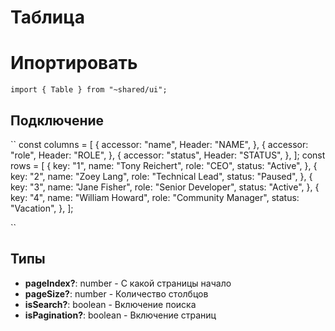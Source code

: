 # Таблица

# Ипортировать

`import { Table } from "~shared/ui";`

## Подключение

``   const columns = [
        {
            accessor: "name",
            Header: "NAME",
        },
        {
            accessor: "role",
            Header: "ROLE",
        },
        {
            accessor: "status",
            Header: "STATUS",
        },
    ];
    const rows = [
        {
            key: "1",
            name: "Tony Reichert",
            role: "CEO",
            status: "Active",
        },
        {
            key: "2",
            name: "Zoey Lang",
            role: "Technical Lead",
            status: "Paused",
        },
        {
            key: "3",
            name: "Jane Fisher",
            role: "Senior Developer",
            status: "Active",
        },
        {
            key: "4",
            name: "William Howard",
            role: "Community Manager",
            status: "Vacation",
        },
    ];
    <Table columns={columns} data={rows} isPagination pageIndex={0} pageSize={2} isSearch/>

``

## Типы

- **pageIndex?**: number - C какой страницы начало
- **pageSize?**: number - Количество столбцов
- **isSearch?**: boolean - Включение поиска
- **isPagination?**: boolean - Включение страниц
